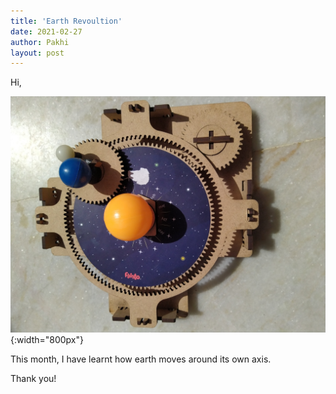 ```yaml
---
title: 'Earth Revoultion'
date: 2021-02-27
author: Pakhi
layout: post
---
```

Hi,


![](/data/images/earth-revolution.jpg){:width="800px"}

This month, I have learnt how earth moves around its own axis.
  

Thank you!